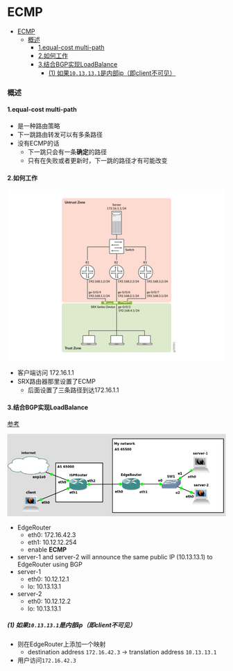 # ECMP


<!-- @import "[TOC]" {cmd="toc" depthFrom=1 depthTo=6 orderedList=false} -->

<!-- code_chunk_output -->

- [ECMP](#ecmp)
    - [概述](#概述)
      - [1.equal-cost multi-path](#1equal-cost-multi-path)
      - [2.如何工作](#2如何工作)
      - [3.结合BGP实现LoadBalance](#3结合bgp实现loadbalance)
        - [(1) 如果`10.13.13.1`是内部ip（即client不可见）](#1-如果1013131是内部ip即client不可见)

<!-- /code_chunk_output -->


### 概述

#### 1.equal-cost multi-path

* 是一种路由策略
* 下一跳路由转发可以有多条路径
* 没有ECMP的话
    * 下一跳只会有一条**确定**的路径
    * 只有在失败或者更新时，下一跳的路径才有可能改变

#### 2.如何工作
![](./imgs/ecmp_01.png)

* 客户端访问 172.16.1.1
* SRX路由器那里设置了ECMP
    * 后面设置了三条路径到达172.16.1.1

#### 3.结合BGP实现LoadBalance

[参考](https://gist.github.com/bufadu/0c3ba661c141a2176cd048f65430ae8d?permalink_comment_id=3479895)

![](./imgs/ecmp_02.png)

* EdgeRouter
    * eth0: 172.16.42.3
    * eth1: 10.12.12.254
    * enable **ECMP**
* server-1 and server-2 will announce the same public IP (10.13.13.1) to EdgeRouter using BGP
* server-1
    * eth0: 10.12.12.1
    * lo: 10.13.13.1
* server-2
    * eth0: 10.12.12.2
    * lo: 10.13.13.1


##### (1) 如果`10.13.13.1`是内部ip（即client不可见）

* 则在EdgeRouter上添加一个映射
    * destination address `172.16.42.3` -> translation address `10.13.13.1`
* 用户访问`172.16.42.3`